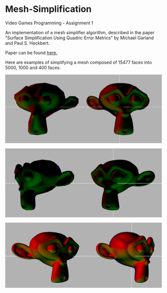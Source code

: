 # Mesh-Simplification
Video Games Programming - Assignment 1

An implementation of a mesh simplifier algorithm, described in the paper "Surface Simplification Using Quadric Error Metrics" by Michael Garland and Paul S. Heckbert.

Paper can be found [here.](https://github.com/TalBarami/Mesh-Simplification/blob/master/resources/mesh%20simplification.pdf "Mesh Simplification Paper")

Here are examples of simplifying a mesh composed of 15477 faces into 5000, 1000 and 400 faces: 

![400 faces](https://github.com/TalBarami/Mesh-Simplification/blob/master/resources/simp400.PNG "400 faces")

![1000 faces](https://github.com/TalBarami/Mesh-Simplification/blob/master/resources/simp1000.PNG "1000 faces")

![5000 faces](https://github.com/TalBarami/Mesh-Simplification/blob/master/resources/simp5000.PNG "5000 faces")
